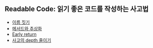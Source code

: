 ## Readable Code: 읽기 좋은 코드를 작성하는 사고법
- [이름 짓기](naming.md)
- [메서드와 추상화](method.md)
- [Early return](earlyreturn.md)
- [사고의 depth 줄이기](depth.md)
